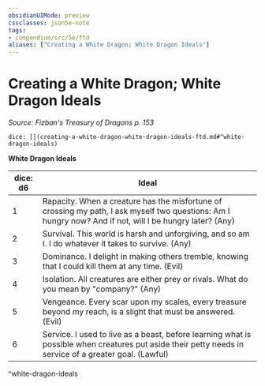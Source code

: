 ```yaml
---
obsidianUIMode: preview
cssclasses: json5e-note
tags:
- compendium/src/5e/ftd
aliases: ["Creating a White Dragon; White Dragon Ideals"]
---
```

# Creating a White Dragon; White Dragon Ideals
*Source: Fizban's Treasury of Dragons p. 153* 

`dice: [](creating-a-white-dragon-white-dragon-ideals-ftd.md#^white-dragon-ideals)`

**White Dragon Ideals**

| dice: d6 | Ideal |
|----------|-------|
| 1 | Rapacity. When a creature has the misfortune of crossing my path, I ask myself two questions: Am I hungry now? And if not, will I be hungry later? (Any) |
| 2 | Survival. This world is harsh and unforgiving, and so am I. I do whatever it takes to survive. (Any) |
| 3 | Dominance. I delight in making others tremble, knowing that I could kill them at any time. (Evil) |
| 4 | Isolation. All creatures are either prey or rivals. What do you mean by "company?" (Any) |
| 5 | Vengeance. Every scar upon my scales, every treasure beyond my reach, is a slight that must be answered. (Evil) |
| 6 | Service. I used to live as a beast, before learning what is possible when creatures put aside their petty needs in service of a greater goal. (Lawful) |
^white-dragon-ideals